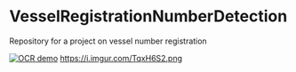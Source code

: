 # VesselRegistrationNumberDetection
Repository for a project on vessel number registration

[![OCR demo](https://i.imgur.com/TqxH6S2.png)](https://www.youtube.com/watch?v=59PRvwtp10A "OCR demo")
https://i.imgur.com/TqxH6S2.png
